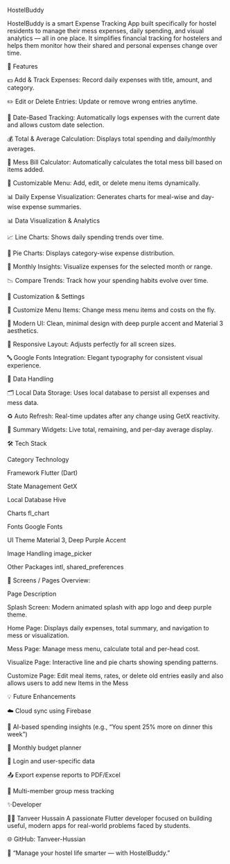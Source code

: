 HostelBuddy

HostelBuddy is a smart Expense Tracking App built specifically for hostel residents to manage their mess expenses, daily spending, and visual analytics — all in one place.
It simplifies financial tracking for hostelers and helps them monitor how their shared and personal expenses change over time.

🚀 Features


💵 Add & Track Expenses: Record daily expenses with title, amount, and category.

✏️ Edit or Delete Entries: Update or remove wrong entries anytime.

📅 Date-Based Tracking: Automatically logs expenses with the current date and allows custom date selection.

💰 Total & Average Calculation: Displays total spending and daily/monthly averages.


🧾 Mess Bill Calculator: Automatically calculates the total mess bill based on items added.

🍛 Customizable Menu: Add, edit, or delete menu items dynamically.

📊 Daily Expense Visualization: Generates charts for meal-wise and day-wise expense summaries.

📊 Data Visualization & Analytics

📈 Line Charts: Shows daily spending trends over time.

🥧 Pie Charts: Displays category-wise expense distribution.

📅 Monthly Insights: Visualize expenses for the selected month or range.

📉 Compare Trends: Track how your spending habits evolve over time.


🧰 Customization & Settings

🧩 Customize Menu Items: Change mess menu items and costs on the fly.

🎨 Modern UI: Clean, minimal design with deep purple accent and Material 3 aesthetics.

🧠 Responsive Layout: Adjusts perfectly for all screen sizes.

🔤 Google Fonts Integration: Elegant typography for consistent visual experience.

💾 Data Handling

🗂️ Local Data Storage: Uses local database to persist all expenses and mess data.

♻️ Auto Refresh: Real-time updates after any change using GetX reactivity.

🧮 Summary Widgets: Live total, remaining, and per-day average display.

🛠️ Tech Stack

Category	         Technology

Framework	Flutter   (Dart)

State Management	  GetX

Local Database  	  Hive

Charts	            fl_chart

Fonts	              Google Fonts

UI Theme	          Material 3, Deep Purple Accent

Image Handling	    image_picker

Other Packages	    intl, shared_preferences

📱 Screens / Pages Overview:

Page	Description

Splash Screen: 	Modern animated splash with app logo and deep purple theme.

Home Page: 	Displays daily expenses, total summary, and navigation to mess or visualization.

Mess Page:	Manage mess menu, calculate total and per-head cost.

Visualize Page:	Interactive line and pie charts showing spending patterns.

Customize Page:	Edit meal items, rates, or delete old entries easily and  also allows users to add new Items in the Mess


💡 Future Enhancements

☁️ Cloud sync using Firebase

🧠 AI-based spending insights (e.g., “You spent 25% more on dinner this week”)

📅 Monthly budget planner

🔐 Login and user-specific data

📤 Export expense reports to PDF/Excel

🧾 Multi-member group mess tracking


✨Developer

👨‍💻 Tanveer Hussain
A passionate Flutter developer focused on building useful, modern apps for real-world problems faced by students.

🌐 GitHub: Tanveer-Hussian

💬 “Manage your hostel life smarter — with HostelBuddy.”




